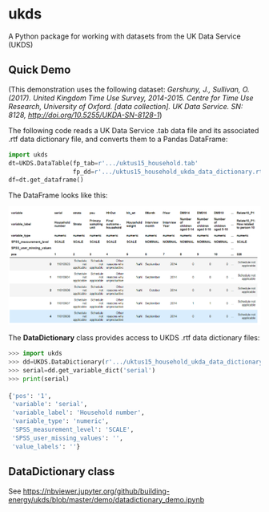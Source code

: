 # ukds
A Python package for working with datasets from the UK Data Service (UKDS)





## Quick Demo

(This demonstration uses the following dataset: *Gershuny, J., Sullivan, O. (2017). United Kingdom Time Use Survey, 2014-2015. Centre for Time Use Research, University of Oxford. [data collection]. UK Data Service. SN: 8128, <http://doi.org/10.5255/UKDA-SN-8128-1>*)

The following code reads a UK Data Service .tab data file and its associated .rtf data dictionary file, and converts them to a Pandas DataFrame:

```python
import ukds
dt=UKDS.DataTable(fp_tab=r'.../uktus15_household.tab'
                  fp_dd=r'.../uktus15_household_ukda_data_dictionary.rtf')
df=dt.get_dataframe()
```

The DataFrame looks like this:

![dataframe_screenshot](https://github.com/building-energy/ukds/raw/master/DataTable_screenshot.png)













The **DataDictionary** class provides access to UKDS .rtf data dictionary files:

```python
>>> import ukds
>>> dd=UKDS.DataDictionary(r'.../uktus15_household_ukda_data_dictionary.rtf')
>>> serial=dd.get_variable_dict('serial')
>>> print(serial)

{'pos': '1',
 'variable': 'serial',
 'variable_label': 'Household number',
 'variable_type': 'numeric',
 'SPSS_measurement_level': 'SCALE',
 'SPSS_user_missing_values': '',
 'value_labels': ''}
```









## DataDictionary class



See <https://nbviewer.jupyter.org/github/building-energy/ukds/blob/master/demo/datadictionary_demo.ipynb>

